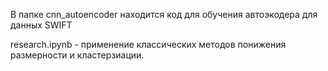 В папке cnn_autoencoder находится код для обучения автоэкодера для данных SWIFT

research.ipynb - применение классических методов понижения размерности и кластерзиации.
